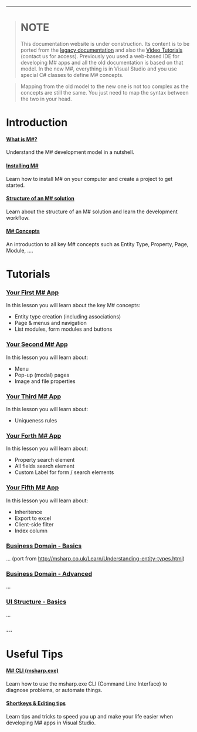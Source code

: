 ***************************
> # NOTE
> This documentation website is under construction. Its content is to be ported from the [legacy documentation](http://msharp.co.uk/Learn/Understanding-MSharp.html) and also the [Video Tutorials](https://learndotnet.geeksltd.co.uk/User/My-learning.aspx?id=92f88779-5603-4756-98cf-a96d5e3dd4dc) (contact us for access). Previously you used a web-based IDE for developing M# apps and all the old documentation is based on that model. In the new M#, everything is in Visual Studio and you use special C# classes to define M# concepts.

> Mapping from the old model to the new one is not too complex as the concepts are still the same. You just need to map the syntax between the two in your head.

# Introduction

#### [What is M#?](Overview/README.md)
Understand the M# development model in a nutshell.

#### [Installing M#](Install/README.md)
Learn how to install M# on your computer and create a project to get started.

#### [Structure of an M# solution](Structure/README.md)
Learn about the structure of an M# solution and learn the development workflow.

#### [M# Concepts](Basics/Concepts.md)
An introduction to all key M# concepts such as Entity Type, Property, Page, Module, ....

# Tutorials

### [Your First M# App](Tutorials/1/README.md)
In this lesson you will learn about the key M# concepts:
- Entity type creation (including associations)
- Page & menus and navigation
- List modules, form modules and buttons

### [Your Second M# App](Tutorials/2/README.md)
In this lesson you will learn about: 
- Menu
- Pop-up (modal) pages 
- Image and file properties

### [Your Third M# App](Tutorials/3/README.md)
In this lesson you will learn about: 
- Uniqueness rules

### [Your Forth M# App](Tutorials/4/README.md)
In this lesson you will learn about: 
- Property search element
- All fields search element
- Custom Label for form / search elements

### [Your Fifth M# App](Tutorials/5/README.md)
In this lesson you will learn about: 
- Inheritence
- Export to excel
- Client-side filter
- Index column

### [Business Domain - Basics](Domain/README.md)
... (port from http://msharp.co.uk/Learn/Understanding-entity-types.html)

### [Business Domain - Advanced](Domain/Advanced/README.md)
...

### [UI Structure - Basics](UI/README.md)
...

### ...




# Useful Tips

#### [M# CLI (msharp.exe)](Basics/CLI.md)
Learn how to use the msharp.exe CLI (Command Line Interface) to diagnose problems, or automate things.

#### [Shortkeys & Editing tips](Basics/Tips.md)
Learn tips and tricks to speed you up and make your life easier when developing M# apps in Visual Studio.
